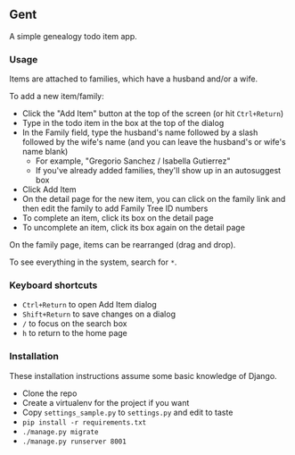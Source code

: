## Gent

A simple genealogy todo item app.

### Usage

Items are attached to families, which have a husband and/or a wife.

To add a new item/family:

- Click the "Add Item" button at the top of the screen (or hit `Ctrl+Return`)
- Type in the todo item in the box at the top of the dialog
- In the Family field, type the husband's name followed by a slash followed by the wife's name (and you can leave the husband's or wife's name blank)
	- For example, "Gregorio Sanchez / Isabella Gutierrez"
	- If you've already added families, they'll show up in an autosuggest box
- Click Add Item
- On the detail page for the new item, you can click on the family link and then edit the family to add Family Tree ID numbers
- To complete an item, click its box on the detail page
- To uncomplete an item, click its box again on the detail page

On the family page, items can be rearranged (drag and drop).

To see everything in the system, search for `*`.


### Keyboard shortcuts

- `Ctrl+Return` to open Add Item dialog
- `Shift+Return` to save changes on a dialog
- `/` to focus on the search box
- `h` to return to the home page


### Installation

These installation instructions assume some basic knowledge of Django.

- Clone the repo
- Create a virtualenv for the project if you want
- Copy `settings_sample.py` to `settings.py` and edit to taste
- `pip install -r requirements.txt`
- `./manage.py migrate`
- `./manage.py runserver 8001`
